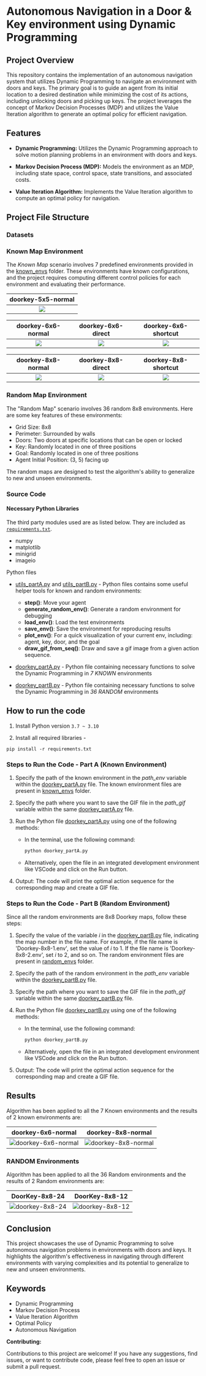 # Autonomous Navigation in a Door & Key environment using Dynamic Programming

## Project Overview

This repository contains the implementation of an autonomous navigation system that utilizes Dynamic Programming to navigate an environment with doors and keys. The primary goal is to guide an agent from its initial location to a desired destination while minimizing the cost of its actions, including unlocking doors and picking up keys. The project leverages the concept of Markov Decision Processes (MDP) and utilizes the Value Iteration algorithm to generate an optimal policy for efficient navigation.

## Features

- **Dynamic Programming:** Utilizes the Dynamic Programming approach to solve motion planning problems in an environment with doors and keys.

- **Markov Decision Process (MDP):** Models the environment as an MDP, including state space, control space, state transitions, and associated costs.

- **Value Iteration Algorithm:** Implements the Value Iteration algorithm to compute an optimal policy for navigation.

## Project File Structure

### Datasets

### Known Map Environment

The *Known Map* scenario involves 7 predefined environments provided in the [known_envs](Code/envs/known_envs) folder. These environments have known configurations, and the project requires computing different control policies for each environment and evaluating their performance. 

|           doorkey-5x5-normal            |
| :-------------------------------------: |
| <img src="./Code/envs/known_envs/doorkey-5x5-normal.png"> |

|           doorkey-6x6-normal            |            doorkey-6x6-direct            |            doorkey-6x6-shortcut            |
| :-------------------------------------: | :--------------------------------------: | :----------------------------------------: |
| <img src="./Code/envs/known_envs/doorkey-6x6-normal.png"> | <img src="./Code/envs/known_envs/doorkey-6x6-direct.png" > | <img src="./Code/envs/known_envs/doorkey-6x6-shortcut.png" > |

|           doorkey-8x8-normal            |            doorkey-8x8-direct            |            doorkey-8x8-shortcut            |
| :-------------------------------------: | :--------------------------------------: | :----------------------------------------: |
| <img src="./Code/envs/known_envs/doorkey-8x8-normal.png"> | <img src="./Code/envs/known_envs/doorkey-8x8-direct.png" > | <img src="./Code/envs/known_envs/doorkey-8x8-shortcut.png" > |


### Random Map Environment

The "Random Map" scenario involves 36 random 8x8 environments. Here are some key features of these environments:

- Grid Size: 8x8
- Perimeter: Surrounded by walls
- Doors: Two doors at specific locations that can be open or locked
- Key: Randomly located in one of three positions
- Goal: Randomly located in one of three positions
- Agent Initial Position: (3, 5) facing up

The random maps are designed to test the algorithm's ability to generalize to new and unseen environments.


### Source Code

#### Necessary Python Libraries

The third party modules used are as listed below. They are included as [`requirements.txt`](Code/requirements.txt).

- numpy
- matplotlib
- minigrid
- imageio


Python files

- [utils_partA.py](Code/partA/utils_partA.py) and [utils_partB.py](Code/partB/utils_partB.py) - Python files contains some useful helper tools for known and random     environments:
    - **step()**: Move your agent
    - **generate_random_env()**: Generate a random environment for debugging
    - **load_env()**: Load the test environments
    - **save_env()**: Save the environment for reproducing results
    - **plot_env()**: For a quick visualization of your current env, including: agent, key, door, and the goal
    - **draw_gif_from_seq()**: Draw and save a gif image from a given action sequence.

- [doorkey_partA.py](Code/partA/doorkey_partA.py) - Python file containing necessary functions to solve the Dynamic Programming in *7 KNOWN* environments
- [doorkey_partB.py](Code/partB/doorkey_partB.py) - Python file containing necessary functions to solve the Dynamic Programming in *36 RANDOM* environments


## How to run the code

1. Install Python version `3.7 ~ 3.10`

2. Install all required libraries -

```
pip install -r requirements.txt

```

### Steps to Run the Code - Part A (Known Environment)

1. Specify the path of the known environment in the *path_env* variable within the [doorkey_partA.py](Code/partA/doorkey_partA.py) file. The known environment files are present in [known_envs](Code/envs/known_envs) folder.

2. Specify the path where you want to save the GIF file in the *path_gif* variable within the same [doorkey_partA.py](Code/partA/doorkey_partA.py) file.

3. Run the Python file [doorkey_partA.py](Code/partA/doorkey_partA.py) using one of the following methods:

   - In the terminal, use the following command:
     ```bash
     python doorkey_partA.py
     ```

   - Alternatively, open the file in an integrated development environment like VSCode and click on the Run button.

4. Output: The code will print the optimal action sequence for the corresponding map and create a GIF file.

### Steps to Run the Code - Part B (Random Environment)

Since all the random environments are 8x8 Doorkey maps, follow these steps:

1. Specify the value of the variable *i* in the [doorkey_partB.py](Code/partB/doorkey_partB.py) file, indicating the map number in the file name. For example, if the file name is 'Doorkey-8x8-1.env', set the value of *i* to 1. If the file name is 'Doorkey-8x8-2.env', set *i* to 2, and so on. The random environment files are present in [random_envs](Code/envs/random_envs) folder.

2. Specify the path of the random environment in the *path_env* variable within the [doorkey_partB.py](Code/partB/doorkey_partB.py) file.

3. Specify the path where you want to save the GIF file in the *path_gif* variable within the same [doorkey_partB.py](Code/partB/doorkey_partB.py) file.

4. Run the Python file [doorkey_partB.py](Code/partB/doorkey_partB.py) using one of the following methods:

   - In the terminal, use the following command:
     ```bash
     python doorkey_partB.py
     ```

   - Alternatively, open the file in an integrated development environment like VSCode and click on the Run button.

5. Output: The code will print the optimal action sequence for the corresponding map and create a GIF file.


## Results

Algorithm has been applied to all the 7 Known environments and the results of 2 known environments are: 

|doorkey-6x6-normal|doorkey-8x8-normal|
|---|---|
|![doorkey-6x6-normal](https://github.com/prithwi12paul/Dynamic-Programming/blob/main/Results/gif_partA/doorkey-6x6-normal.gif)|![doorkey-8x8-normal](https://github.com/prithwi12paul/Dynamic-Programming/blob/main/Results/gif_partA/doorkey-8x8-normal.gif)|
### RANDOM Environments

Algorithm has been applied to all the 36 Random environments and the results of 2 Random environments are: 

|DoorKey-8x8-24|DoorKey-8x8-12|
|---|---|
|![doorkey-8x8-24](https://github.com/prithwi12paul/Dynamic-Programming/blob/main/Results/gif_partB/DoorKey-8x8-24.gif)|![doorkey-8x8-12](https://github.com/prithwi12paul/Dynamic-Programming/blob/main/Results/gif_partB/DoorKey-8x8-12.gif)| 


## Conclusion

This project showcases the use of Dynamic Programming to solve autonomous navigation problems in environments with doors and keys. It highlights the algorithm's effectiveness in navigating through different environments with varying complexities and its potential to generalize to new and unseen environments.

## Keywords

- Dynamic Programming
- Markov Decision Process
- Value Iteration Algorithm
- Optimal Policy
- Autonomous Navigation

**Contributing:**

Contributions to this project are welcome! If you have any suggestions, find issues, or want to contribute code, please feel free to open an issue or submit a pull request.




